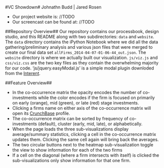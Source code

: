 #VC Showdown#
Johnathn Budd | Jared Rosen

*	Our project website is: //TODO
*	Our screencast can be found at: //TODO

##Repository Overview##
Our repository contains our processbook, design studio, and this README along with two subdirectories: `data` and `website`.  The `data` directory contains the iPython Notebook where we did all the data gathering/preliminary analysis and various json files that were merged to create our final data set `allFirms_2014-04-07-01-06-44_out.json`. The `website` directory is where we actually built our visualization. `js/viz.js` and `css/viz.css` are the two key files as they contain the overwhelming majority for our code. ‘js/jquery.easyModal.js’ is a simple modal plugin downloded from the [Interent](http://flaviusmatis.github.io/easyModal.js/).

##Feature Overview##
*	In the co-occurrence matrix the opacity encodes the number of co-investments while the color encodes if the firm is focused on primarily on early (orange), mid (green), or late (red) stage investments.
*	Clicking a firms name on either axis of the co-occurrence matrix will open its [CrunchBase](http://www.crunchbase.com) profile.
*	The co-occurrence matrix can be sorted by frequency of co-investments (default), cluster (early, mid, late), or alphabetically.  
*	When the page loads the three sub-visualizations display average/summary statistics, clicking a cell in the co-occurrence matrix updates them. Clicking the same cell again will bring back the averages.
*	The two circular buttons next to the heatmap sub-visualization toggle the view to show information for each of the two firms
*	If a cell on the diagonal (where a firm intersects with itself) is clicked the sub-visualizations only show information for that one firm.